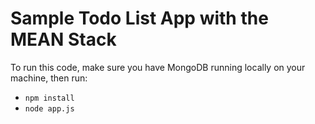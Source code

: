 # Sample Todo List App with the MEAN Stack

To run this code, make sure you have MongoDB running locally on your machine, then run:

* `npm install`
* `node app.js`